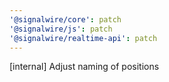 ```yaml
---
'@signalwire/core': patch
'@signalwire/js': patch
'@signalwire/realtime-api': patch
---
```


[internal] Adjust naming of positions
